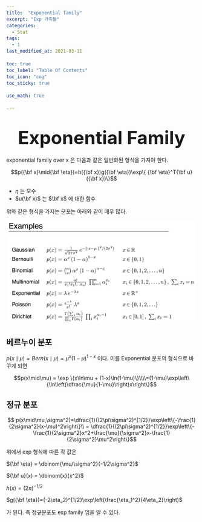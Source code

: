 ```yaml
---
title:  "Exponential family"
excerpt: "Exp 가족들"
categories:
  - Stat
tags:
  - 1
last_modified_at: 2021-03-11

toc: true
toc_label: "Table Of Contents"
toc_icon: "cog"
toc_sticky: true

use_math: true

---
```


# <center><font size="20"> Exponential Family </font></center>

exponential family over x 은 다음과 같은 일반화된 형식을 가져야 한다.

$$p({\bf x}\mid{\bf \eta})=h({\bf x})g({\bf \eta})\exp\{ {\bf \eta}^T{\bf u}({\bf x})\}$$

- $\eta$ 는 모수
- $u(\bf x)$ 는 $\bf x$ 에 대한 함수

위와 같은 형식을 가지는 분포는 아래와 같이 매우 많다.

![png](/assets/images/{Statistic}/0_1.PNG)

## 베르누이 분포

$p(x\mid\mu) = Bern(x\mid\mu)=\mu^x(1-\mu)^{1-x}$ 이다. 이를 Exponential 분포의 형식으로 바꾸게 되면

$$p(x\mid\mu) = \exp \{x\ln\mu + (1-x)\ln(1-\mu)\}\\\\=(1-\mu)\exp\left\{\ln\left(\dfrac{\mu}{1-\mu}\right)x\right\}$$



## 정규 분포

$$ p(x\mid\mu,\sigma^2)=\dfrac{1}{(2\pi\sigma^2)^{1/2}}\exp\left\{-\frac{1}{2\sigma^2}(x-\mu)^2\right\}\\ = \dfrac{1}{(2\pi\sigma^2)^{1/2}}\exp\left\{-\frac{1}{2\sigma^2}x^2+\frac{\mu}{\sigma^2}x-\frac{1}{2\sigma^2}\mu^2\right\}$$

위에서 exp 형식에 따른 각 값은

${\bf \eta} = \dbinom{\mu/\sigma^2}{-1/2\sigma^2}$

${\bf u}(x) = \dbinom{x}{x^2}$

$h(x)=(2\pi)^{-1/2}$

$g({\bf \eta})=(-2\eta_2)^{1/2}\exp\left(\frac{\eta_1^2}{4\eta_2}\right)$

가 된다. 즉 정규분포도 exp family 임을 알 수 있다.